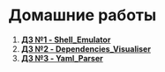 # Домашние работы
1. [**ДЗ №1 - Shell_Emulator**](https://github.com/Arsenoks4132/Shell_Emulator_Danov)
2. [**ДЗ №2 - Dependencies_Visualiser**](https://github.com/Arsenoks4132/depend_visualiser)
3. [**ДЗ №3 - Yaml_Parser**](https://github.com/Arsenoks4132/YamlParser)

